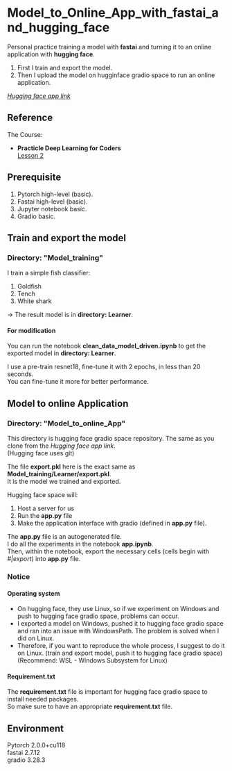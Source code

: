 # Model_to_Online_App_with_fastai_and_hugging_face
Personal practice training a model with **fastai** and turning it to an online application with **hugging face**.

1. First I train and export the model.  
2. Then I upload the model on hugginface gradio space to run an online application.

[*Hugging face app link*](https://huggingface.co/spaces/loatlam/Model_to_onl_App)

## Reference

The Course:  
- **Practicle Deep Learning for Coders**  
[Lesson 2](https://course.fast.ai/Lessons/lesson2.html)

## Prerequisite

1. Pytorch high-level (basic).
2. Fastai high-level (basic).
3. Jupyter notebook basic.
4. Gradio basic.

## Train and export the model

### Directory: "Model_training"

I train a  simple fish classifier:
1. Goldfish
2. Tench
3. White shark

-> The result model is in **directory: Learner**.

#### For modification

You can run the notebook **clean_data_model_driven.ipynb** to get the exported model in **directory: Learner**.

I use a pre-train resnet18, fine-tune it with 2 epochs, in less than 20 seconds.  
You can fine-tune it more for better performance.  


## Model to online Application

### Directory: "Model_to_online_App"

This directory is hugging face gradio space repository. The same as you clone from the *Hugging face app link*.  
(Hugging face uses git)

The file **export.pkl** here is the exact same as **Model_training/Learner/export.pkl**.  
It is the model we trained and exported.

Hugging face space will:  
1. Host a server for us
2. Run the **app.py** file
3. Make the application interface with gradio (defined in **app.py** file).

The **app.py** file is an autogenerated file.  
I do all the experiments in the notebook **app.ipynb**.  
Then, within the notebook, export the necessary cells (cells begin with *#|export*) into **app.py** file. 

### Notice

#### Operating system

- On hugging face, they use Linux, so if we experiment on Windows and push to hugging face gradio space, problems can occur.  
- I exported a model on Windows, pushed it to hugging face gradio space and ran into an issue with WindowsPath. The problem is solved when I did on Linux.    
- Therefore, if you want to reproduce the whole process, I suggest to do it on Linux. (train and export model, push it to hugging face gradio space)  
(Recommend: WSL - Windows Subsystem for Linux)  

#### Requirement.txt

The **requirement.txt** file is important for hugging face gradio space to install needed packages.  
So make sure to have an appropriate **requirement.txt** file.  

## Environment

Pytorch 2.0.0+cu118  
fastai 2.7.12  
gradio 3.28.3   
